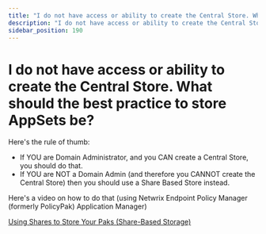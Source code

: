 ```yaml
---
title: "I do not have access or ability to create the Central Store. What should the best practice to store AppSets be?"
description: "I do not have access or ability to create the Central Store. What should the best practice to store AppSets be?"
sidebar_position: 190
---
```


# I do not have access or ability to create the Central Store. What should the best practice to store AppSets be?

Here's the rule of thumb:

- If YOU are Domain Administrator, and you CAN create a Central Store, you should do that.
- If YOU are NOT a Domain Admin (and therefore you CANNOT create the Central Store) then you should
  use a Share Based Store instead.

Here's a video on how to do that (using Netwrix Endpoint Policy Manager (formerly PolicyPak)
Application Manager)

[Using Shares to Store Your Paks (Share-Based Storage)](/docs/endpointpolicymanager/components/applicationsettingsmanager/videos/centralstoresharing/shares.md)
